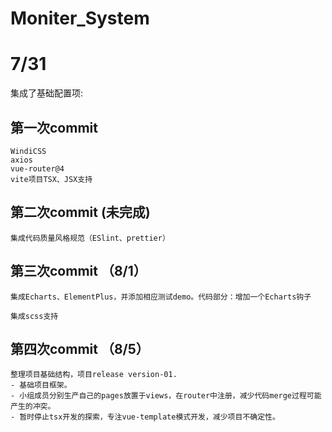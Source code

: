 # Moniter_System

# 7/31
集成了基础配置项:
## 第一次commit
    WindiCSS
    axios
    vue-router@4
    vite项目TSX、JSX支持
## 第二次commit (未完成)
    集成代码质量风格规范（ESlint、prettier）
    
## 第三次commit （8/1）
    集成Echarts、ElementPlus，并添加相应测试demo。代码部分：增加一个Echarts钩子

    集成scss支持

## 第四次commit （8/5）
    整理项目基础结构，项目release version-01.
    - 基础项目框架。
    - 小组成员分别生产自己的pages放置于views，在router中注册，减少代码merge过程可能产生的冲突。
    - 暂时停止tsx开发的探索，专注vue-template模式开发，减少项目不确定性。
    